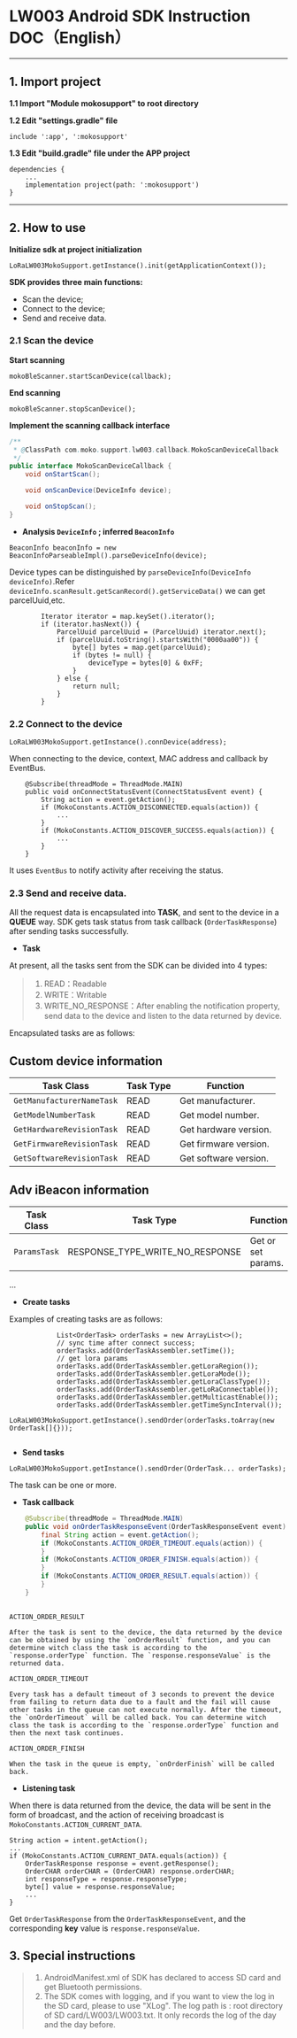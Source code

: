 # LW003 Android SDK Instruction DOC（English）

----

## 1. Import project

**1.1 Import "Module mokosupport" to root directory**

**1.2 Edit "settings.gradle" file**

```
include ':app', ':mokosupport'
```

**1.3 Edit "build.gradle" file under the APP project**


	dependencies {
		...
		implementation project(path: ':mokosupport')
	}


----

## 2. How to use

**Initialize sdk at project initialization**

```
LoRaLW003MokoSupport.getInstance().init(getApplicationContext());
```

**SDK provides three main functions:**

* Scan the device;
* Connect to the device;
* Send and receive data.

### 2.1 Scan the device

 **Start scanning**

```
mokoBleScanner.startScanDevice(callback);
```

 **End scanning**

```
mokoBleScanner.stopScanDevice();
```
 **Implement the scanning callback interface**

```java
/**
 * @ClassPath com.moko.support.lw003.callback.MokoScanDeviceCallback
 */
public interface MokoScanDeviceCallback {
    void onStartScan();

    void onScanDevice(DeviceInfo device);

    void onStopScan();
}
```
* **Analysis `DeviceInfo` ; inferred `BeaconInfo`**

```
BeaconInfo beaconInfo = new BeaconInfoParseableImpl().parseDeviceInfo(device);
```

Device types can be distinguished by `parseDeviceInfo(DeviceInfo deviceInfo)`.Refer `deviceInfo.scanResult.getScanRecord().getServiceData()` we can get parcelUuid,etc.

```
        Iterator iterator = map.keySet().iterator();
        if (iterator.hasNext()) {
            ParcelUuid parcelUuid = (ParcelUuid) iterator.next();
            if (parcelUuid.toString().startsWith("0000aa00")) {
                byte[] bytes = map.get(parcelUuid);
                if (bytes != null) {
                    deviceType = bytes[0] & 0xFF;
                }
            } else {
                return null;
            }
        }

```

### 2.2 Connect to the device


```
LoRaLW003MokoSupport.getInstance().connDevice(address);
```

When connecting to the device, context, MAC address and callback by EventBus.


```
    @Subscribe(threadMode = ThreadMode.MAIN)
    public void onConnectStatusEvent(ConnectStatusEvent event) {
        String action = event.getAction();
        if (MokoConstants.ACTION_DISCONNECTED.equals(action)) {
            ...
        }
        if (MokoConstants.ACTION_DISCOVER_SUCCESS.equals(action)) {
            ...
        }
    }
```

It uses `EventBus` to notify activity after receiving the status.

### 2.3 Send and receive data.

All the request data is encapsulated into **TASK**, and sent to the device in a **QUEUE** way.
SDK gets task status from task callback (`OrderTaskResponse`) after sending tasks successfully.

* **Task**

At present, all the tasks sent from the SDK can be divided into 4 types:

> 1.  READ：Readable
> 2.  WRITE：Writable
> 3.  WRITE_NO_RESPONSE：After enabling the notification property, send data to the device and listen to the data returned by device.

Encapsulated tasks are as follows:

Custom device information
--

|Task Class|Task Type|Function
|----|----|----
|`GetManufacturerNameTask`|READ|Get manufacturer.
|`GetModelNumberTask`|READ|Get model number.
|`GetHardwareRevisionTask`|READ|Get hardware version.
|`GetFirmwareRevisionTask`|READ|Get firmware version.
|`GetSoftwareRevisionTask`|READ|Get software version.

Adv iBeacon information
--

|Task Class|Task Type|Function
|----|----|----
|`ParamsTask`|RESPONSE_TYPE_WRITE_NO_RESPONSE|Get or set params.

...

* **Create tasks**

Examples of creating tasks are as follows:

```
            List<OrderTask> orderTasks = new ArrayList<>();
            // sync time after connect success;
            orderTasks.add(OrderTaskAssembler.setTime());
            // get lora params
            orderTasks.add(OrderTaskAssembler.getLoraRegion());
            orderTasks.add(OrderTaskAssembler.getLoraMode());
            orderTasks.add(OrderTaskAssembler.getLoraClassType());
            orderTasks.add(OrderTaskAssembler.getLoRaConnectable());
            orderTasks.add(OrderTaskAssembler.getMulticastEnable());
            orderTasks.add(OrderTaskAssembler.getTimeSyncInterval());
            LoRaLW003MokoSupport.getInstance().sendOrder(orderTasks.toArray(new OrderTask[]{}));
    
```

* **Send tasks**

```
LoRaLW003MokoSupport.getInstance().sendOrder(OrderTask... orderTasks);
```

The task can be one or more.

* **Task callback**


```java
	@Subscribe(threadMode = ThreadMode.MAIN)
    public void onOrderTaskResponseEvent(OrderTaskResponseEvent event) {
        final String action = event.getAction();
        if (MokoConstants.ACTION_ORDER_TIMEOUT.equals(action)) {
        }
        if (MokoConstants.ACTION_ORDER_FINISH.equals(action)) {
        }
        if (MokoConstants.ACTION_ORDER_RESULT.equals(action)) {
        }
    }
   
```

`ACTION_ORDER_RESULT`

	After the task is sent to the device, the data returned by the device can be obtained by using the `onOrderResult` function, and you can determine witch class the task is according to the `response.orderType` function. The `response.responseValue` is the returned data.

`ACTION_ORDER_TIMEOUT`

	Every task has a default timeout of 3 seconds to prevent the device from failing to return data due to a fault and the fail will cause other tasks in the queue can not execute normally. After the timeout, the `onOrderTimeout` will be called back. You can determine witch class the task is according to the `response.orderType` function and then the next task continues.

`ACTION_ORDER_FINISH`

	When the task in the queue is empty, `onOrderFinish` will be called back.

* **Listening task**

When there is data returned from the device, the data will be sent in the form of broadcast, and the action of receiving broadcast is `MokoConstants.ACTION_CURRENT_DATA`.

```
String action = intent.getAction();
...
if (MokoConstants.ACTION_CURRENT_DATA.equals(action)) {
    OrderTaskResponse response = event.getResponse();
    OrderCHAR orderCHAR = (OrderCHAR) response.orderCHAR;
    int responseType = response.responseType;
    byte[] value = response.responseValue;
    ...
}
```

Get `OrderTaskResponse` from the `OrderTaskResponseEvent`, and the corresponding **key** value is `response.responseValue`.

## 3. Special instructions

> 1. AndroidManifest.xml of SDK has declared to access SD card and get Bluetooth permissions.
> 2. The SDK comes with logging, and if you want to view the log in the SD card, please to use "XLog". The log path is : root directory of SD card/LW003/LW003.txt. It only records the log of the day and the day before.















